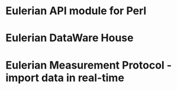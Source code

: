 # Eulerian API module for Perl

# Eulerian DataWare House

# Eulerian Measurement Protocol - import data in real-time
